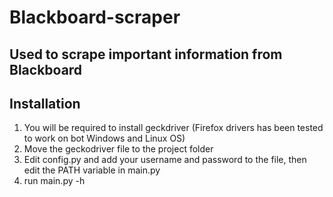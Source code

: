 # Blackboard-scraper

## Used to scrape important information from Blackboard

## Installation

1) You will be required to install geckdriver (Firefox drivers has been tested to work on bot Windows and Linux OS)
2) Move the geckodriver file to the project folder 
3) Edit config.py and add your username and password to the file, then edit the PATH variable in main.py
4) run main.py -h


